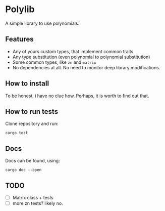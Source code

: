 # Polylib

A simple library to use polynomials.

## Features
* Any of yours custom types, that implement common traits
* Any type substitution (even polynomial to polynomial substitution)
* Some common types, like `zn` and `matrix`
* No dependencies at all. No need to monitor deep library modifications.

## How to install
To be honest, i have no clue how. Perhaps, it is worth to find out that.

## How to run tests
Clone repository and run:
```
cargo test
```

## Docs
Docs can be found, using:
```
cargo doc --open
``` 


## TODO
- [ ] Matrix class + tests
- [ ] more zn tests? likely no.
